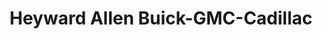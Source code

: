 ---
title: "Heyward Allen Buick-GMC-Cadillac"
url: /athens/heyward-allen-buick-gmc-cadillac/
shop: car
---